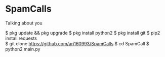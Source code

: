 # SpamCalls

Talking about you


$ pkg update && pkg upgrade
$ pkg install python2
$ pkg install git
$ pip2 install requests  
$ git clone https://github.com/ari160993/SpamCalls
$ cd SpamCall
$ python2 main.py
